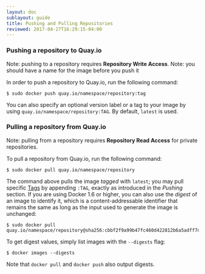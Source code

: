 ```yaml
---
layout: doc
sublayout: guide
title: Pushing and Pulling Repositories
reviewed: 2017-04-27T16:29:15-04:00
---
```

### Pushing a repository to Quay.io

Note: pushing to a repository requires **Repository Write Access**.
Note: you should have a name for the image before you push it

In order to push a repository to Quay.io, run the following command:

```
$ sudo docker push quay.io/namespace/repository:tag
```

You can also specify an optional version label or a tag to your image by using `quay.io/namespace/repository:TAG`. By default, `latest` is used.

### Pulling a repository from Quay.io

Note: pulling from a repository requires **Repository Read Access** for private repositories.

To pull a repository from Quay.io, run the following command:

```
$ sudo docker pull quay.io/namespace/repository
```

The command above pulls the image _tagged_ with `latest`; you may pull specific [Tags](/guides/tag-operations.html) by appending `:TAG`, exactly as introduced in the _Pushing_ section. If you are using Docker 1.6 or higher, you can also use the _digest_ of an image to identify it, which is a content-addressable identifier that remains the same as long as the input used to generate the image is unchanged:

```
$ sudo docker pull quay.io/namespace/repository@sha256:cbbf2f9a99b47fc460d422812b6a5adff7dfee951d8fa2e4a98caa0382cfbdbf
```

To get digest values, simply list images with the `--digests` flag:

```
$ docker images --digests
```

Note that `docker pull` and `docker push` also output digests.

